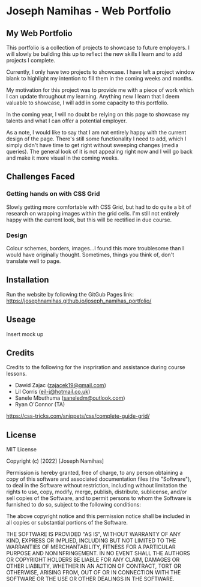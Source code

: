 # Joseph Namihas - Web Portfolio

## My Web Portfolio

This portfolio is a collection of projects to showcase to future employers. I will slowly be building this up to reflect the new skills I learn and to add projects I complete.

Currently, I only have two projects to showcase. I have left a project window blank to highlight my intention to fill them in the coming weeks and months.

My motivation for this project was to provide me with a piece of work which I can update throughout my learning. Anything new I learn that I deem valuable to showcase, I will add in some capacity to this portfolio.

In the coming year, I will no doubt be relying on this page to showcase my talents and what I can offer a potential employer.

As a note, I would like to say that I am not entirely happy with the current design of the page. There's still some functionality I need to add, which I simply didn't have time to get right without sweeping changes (media queries). The general look of it is not appealing right now and I will go back and make it more visual in the coming weeks. 

## Challenges Faced

### Getting hands on with CSS Grid

Slowly getting more comfortable with CSS Grid, but had to do quite a bit of research on wrapping images within the grid cells. I'm still not entirely happy with the current look, but this will be rectified in due course.

### Design

Colour schemes, borders, images...I found this more troublesome than I would have originally thought. Sometimes, things you think of, don't translate well to page.

## Installation

Run the website by following the GitGub Pages link: 
https://josephnamihas.github.io/joseph_namihas_portfolio/

## Useage

Insert mock up

## Credits

Credits to the following for the inspriration and assistance during course lessons.

- Dawid Zajac (zajacek19@gmail.com)
- Lil Corris (eil-j@hotmail.co.uk)
- Sanele Mbuthuma (saneledm@outlook.com)
- Ryan O'Connor (TA)


https://css-tricks.com/snippets/css/complete-guide-grid/

## License 

MIT License

Copyright (c) [2022] [Joseph Namihas]

Permission is hereby granted, free of charge, to any person obtaining a copy of this software and associated documentation files (the "Software"), to deal in the Software without restriction, including without limitation the rights to use, copy, modify, merge, publish, distribute, sublicense, and/or sell copies of the Software, and to permit persons to whom the Software is furnished to do so, subject to the following conditions:

The above copyright notice and this permission notice shall be included in all copies or substantial portions of the Software.

THE SOFTWARE IS PROVIDED "AS IS", WITHOUT WARRANTY OF ANY KIND, EXPRESS OR IMPLIED, INCLUDING BUT NOT LIMITED TO THE WARRANTIES OF MERCHANTABILITY, FITNESS FOR A PARTICULAR PURPOSE AND NONINFRINGEMENT. IN NO EVENT SHALL THE AUTHORS OR COPYRIGHT HOLDERS BE LIABLE FOR ANY CLAIM, DAMAGES OR OTHER LIABILITY, WHETHER IN AN ACTION OF CONTRACT, TORT OR OTHERWISE, ARISING FROM, OUT OF OR IN CONNECTION WITH THE SOFTWARE OR THE USE OR OTHER DEALINGS IN THE SOFTWARE.